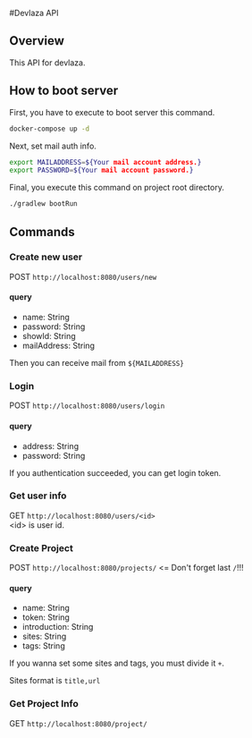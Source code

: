 #Devlaza API

## Overview
This API for devlaza.  

## How to boot server
First, you have to execute to boot server this command.  
```bash
docker-compose up -d
```

Next, set mail auth info.
```bash
export MAILADDRESS=${Your mail account address.}
export PASSWORD=${Your mail account password.}
```

Final, you execute this command on project root directory.

```bash
./gradlew bootRun
```

## Commands
### Create new user

POST `http://localhost:8080/users/new`  
#### query
- name: String
- password: String
- showId: String
- mailAddress: String

Then you can receive mail from `${MAILADDRESS}`  

### Login
POST `http://localhost:8080/users/login`  
#### query
- address: String
- password: String

If you authentication succeeded, you can get login token.

### Get user info
GET `http://localhost:8080/users/<id>`  
\<id> is user id.

### Create Project
POST `http://localhost:8080/projects/` <= Don't forget last `/`!!!
#### query
- name: String
- token: String
- introduction: String
- sites: String
- tags: String

If you wanna set some sites and tags, you must divide it `+`.

Sites format is `title,url`

### Get Project Info
GET `http://localhost:8080/project/`

